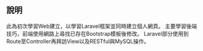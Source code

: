 
## 說明

此為初次學習Web建立，以學習Laravel框架並同時建立個人網頁。
主要學習後端技巧，前端使用網路上尋找已存在Bootstrap模板後修改。
Laravel部分使用到Route至Controller再拜訪View以及RESTful與MySQL操作。
